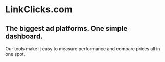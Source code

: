 # LinkClicks.com

## The biggest ad platforms. One simple dashboard.

Our tools make it easy to measure performance and compare prices all in one spot.

